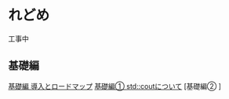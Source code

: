 # れどめ

工事中

## 基礎編
[基礎編 導入とロードマップ](/learning_cpp_with_ai/src/basic_000_loadmap.html)
[基礎編① std::coutについて](/learning_cpp_with_ai/src/basic_001_stdcout.html)
[基礎編② ]
